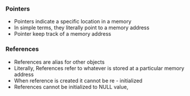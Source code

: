 ### Pointers
- Pointers indicate a specific location in a memory
- In simple terms, they literally point to a memory address
- Pointer keep track of a memory address

### References
- References are alias for other objects 
- Literally, References refer to whatever is stored at a particular memory address
- When reference is created it cannot be re - initialized
- References cannot be initialized to NULL value,
